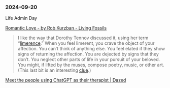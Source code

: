 ### 2024-09-20

Life Admin Day

[Romantic Love - by Rob Kurzban - Living Fossils](https://thelivingfossils.substack.com/p/romantic-love)

> I like the way that Dorothy Tennov discussed it, using her term “[limerence](https://www.amazon.com/Love-Limerence-Experience-Being/dp/0812862864).” When you feel limerent, you crave the object of your affection. You can’t think of anything else. You feel elated if they show signs of returning the affection. You are dejected by signs that they don’t. You neglect other parts of life in your pursuit of your beloved. You might, if lifted by the muses, compose poetry, music, or other art. (This last bit is an interesting [clue](https://www.amazon.com/MATING-MIND-EVOLUTION-NATURE-Uncorrected/dp/0434882704).)

[Meet the people using ChatGPT as their therapist | Dazed](https://www.dazeddigital.com/life-culture/article/64662/1/meet-the-people-using-chatgpt-as-their-therapist-client-ai-tech)
